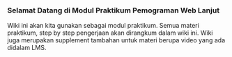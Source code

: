 ### Selamat Datang di Modul Praktikum Pemograman Web Lanjut

Wiki ini akan kita gunakan sebagai modul praktikum. Semua materi praktikum, step by step pengerjaan akan dirangkum dalam wiki ini. Wiki juga merupakan supplement tambahan untuk materi berupa video yang ada didalam LMS.